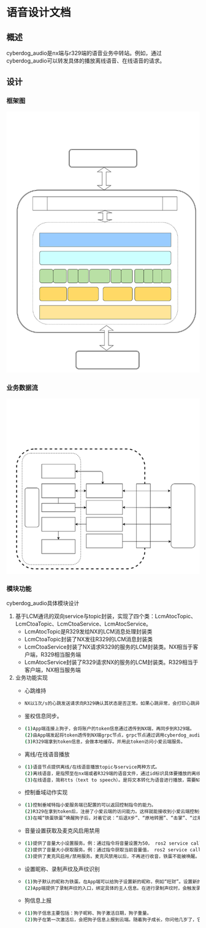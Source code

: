 # 语音设计文档

## 概述

cyberdog_audio是nx端与r329端的语音业务中转站。例如，通过cyberdog_audio可以转发具体的播放离线语音、在线语音的请求。

## 设计

### 框架图
![](./image/cyberdog_audio/framework_cn.svg)
### 业务数据流

![](./image/cyberdog_audio/diag_cn.svg)

### 模块功能

cyberdog_audio具体模块设计

1. 基于LCM通讯的双向service与topic封装，实现了四个类：LcmAtocTopic、LcmCtoaTopic、LcmCtoaService、LcmAtocService。
   - LcmAtocTopic是R329发给NX的LCM消息处理封装类
   - LcmCtoaTopic封装了NX发往R329的LCM消息封装类
   - LcmCtoaService封装了NX请求R329的服务的LCM封装类。NX相当于客户端，R329相当服务端
   - LcmAtocService封装了R329请求NX的服务的LCM封装类。R329相当于客户端，NX相当服务端
2. 业务功能实现
   - 心跳维持
   - ```Bash
     NX以1次/s的心跳发送请求向R329确认其状态是否正常。如果心跳异常，会打印心跳异常日志。
     ```

   - 鉴权信息同步。
   - ```Bash
     (1)App端连接上狗子，会将账户的token信息通过透传到NX端，再同步到R329端。
     (2)由App端发起将token透传到NX端grpc节点，grpc节点通过调用cyberdog_audio的服务，在服务内部实现将token同步到R329端。
     (3)R329端拿到token信息，会做本地缓存。并用此token访问小爱云端服务。
     ```

   - 离线/在线语音播放
   - ```Bash
     (1)语音节点提供离线/在线语音播放topic与service两种方式。
     (2)离线语音，是指预至在nx端或者R329端的语音文件，通过id标识具体要播放的离线语音文件。可以参考“bridge/protocol/ros/msg/AudioPlay.msg”中定义的具体的离线语音id常量及关联的离线语音文件具体的播放文本内容。
     (3)在线语音，简称tts（text to speech）。是将文本转化为语音进行播放，需要NX端具有访问互联网的能力。
     ```

   - 控制垂域动作实现
   - ```Bash
     (1)控制垂域特指小爱服务端已配置的可以返回控制指令的能力。
     (2)R329在拿到token后，注册了小爱云端的访问能力。这样就能接收到小爱云端控制垂域的消息通知。
     (3)在喊“铁蛋铁蛋”唤醒狗子后，对着它说：“后退X步”、“原地转圈”、“击掌”、“过来”、“握个手”、“坐下”、“跳跃”、“摇尾巴”、“摇头”、“点头”、“鞠躬”、“芭蕾舞”、“太空步”，狗子会做相应的动作回应。
     ```

   - 音量设置获取及麦克风启用禁用
   - ```Bash
     (1)提供了音量大小设置服务。例：通过指令将音量设置为50， ros2 service call /`ros2 node list | grep "mi_" | head -n 1 | cut -f 2 -d "/"`/audio_volume_set protocol/srv/AudioVolumeSet "{volume: 50}"
     (2)提供了音量大小获取服务。例：通过指令获取当前音量值， ros2 service call /`ros2 node list | grep "mi_" | head -n 1 | cut -f 2 -d "/"`/audio_volume_get protocol/srv/AudioVolumeGet
     (3)提供了麦克风启用/禁用服务。麦克风禁用以后，不再进行收音，铁蛋不能被唤醒。
     ```

   - 设置昵称、录制声纹及声纹识别
   - ```Bash
     (1)狗子默认的昵称为铁蛋。在App端可以给狗子设置新的昵称，例如“旺财”。设置新的昵称为三个字及三个字以内，在唤醒时需要喊两次昵称才能唤醒，设置新的呢称多余三个字，直接喊昵称就能唤醒。需要注意的时，更换狗子的昵称后，可能导致误唤醒率提高。
     (2)App端提供了录制声纹的入口，绑定具体的主人信息。在进行录制声纹时，会触发录制声纹的流程。在声纹录制成功以后，喊“铁蛋铁蛋”唤醒狗子会进行声纹识别，然后问它：“我是谁？”，它能回答出你的姓名。
     ```

   - 狗信息上报
   - ```Bash
     (1)狗子信息主要包括：狗子昵称、狗子激活日期，狗子重量。
     (2)狗子在第一次激活后，会把狗子信息上报到云端。随着狗子成长，你问他几岁了，它会给出具体的回答。
     ```